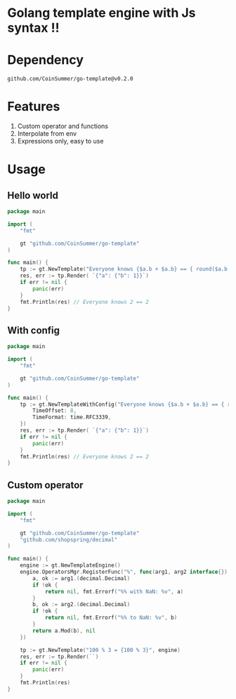 # Golang template engine with Js syntax !!

# Dependency
```
github.com/CoinSummer/go-template@v0.2.0
```
# Features
1. Custom operator and functions
2. Interpolate from env
3. Expressions only, easy to use

# Usage

## Hello world
```go
package main

import (
	"fmt"

	gt "github.com/CoinSummer/go-template"
)

func main() {
	tp := gt.NewTemplate("Everyone knows {$a.b + $a.b} == { round($a.b + $a.b, 1)}", nil)
	res, err := tp.Render( `{"a": {"b": 1}}`)
	if err != nil {
		panic(err)
	}
	fmt.Println(res) // Everyone knows 2 == 2
}
```

## With config
```go
package main

import (
	"fmt"

	gt "github.com/CoinSummer/go-template"
)

func main() {
	tp := gt.NewTemplateWithConfig("Everyone knows {$a.b + $a.b} == { round($a.b + $a.b, 1)}", nil, &gt.TemplateConfig{
		TimeOffset: 8,
		TimeFormat: time.RFC3339,
    })
	res, err := tp.Render( `{"a": {"b": 1}}`)
	if err != nil {
		panic(err)
	}
	fmt.Println(res) // Everyone knows 2 == 2
}
```

## Custom operator
```go
package main

import (
	"fmt"

	gt "github.com/CoinSummer/go-template"
	"github.com/shopspring/decimal"
)

func main() {
	engine := gt.NewTemplateEngine()
	engine.OperatorsMgr.RegisterFunc("%", func(arg1, arg2 interface{}) (interface{}, error) {
		a, ok := arg1.(decimal.Decimal)
		if !ok {
			return nil, fmt.Errorf("%% with NaN: %v", a)
		}
		b, ok := arg2.(decimal.Decimal)
		if !ok {
			return nil, fmt.Errorf("%% to NaN: %v", b)
		}
		return a.Mod(b), nil
	})

	tp := gt.NewTemplate("100 % 3 = {100 % 3}", engine)
	res, err := tp.Render(``)
	if err != nil {
		panic(err)
	}
	fmt.Println(res) 
}
```
